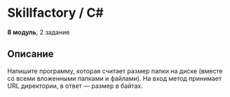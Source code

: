 # Skillfactory / C#

**8 модуль**, 2 задание

## Описание

Напишите программу, которая считает размер папки на диске (вместе со всеми вложенными папками и файлами). На вход метод принимает URL директории, в ответ — размер в байтах.
